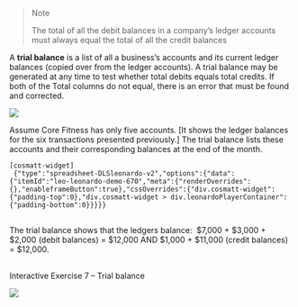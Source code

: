 > Note
> 
> The total of all the debit balances in a company’s ledger accounts must always equal the total of all the credit balances

A **trial balance** is a list of all a business’s accounts and its current ledger balances (copied over from the ledger accounts). A trial balance may be generated at any time to test whether total debits equals total credits. If both of the Total columns do not equal, there is an error that must be found and corrected.

![](./Chapter_2_Recording_accounting_transactions/media/06_Trial_balance/image2.png)

Assume Core Fitness has only five accounts. \[It shows the ledger balances for the six transactions presented previously.\] The trial balance lists these accounts and their corresponding balances at the end of the month.

```
[cosmatt-widget]
 {"type":"spreadsheet-DLSleonardo-v2","options":{"data":{"itemId":"leo-leonardo-demo-670","meta":{"renderOverrides":{},"enableframeButton":true},"cssOverrides":{"div.cosmatt-widget":{"padding-top":0},"div.cosmatt-widget > div.leonardoPlayerContainer":{"padding-bottom":0}}}}} 
```

## 

The trial balance shows that the ledgers balance:  $7,000 + $3,000 + $2,000 (debit balances) = $12,000 AND $1,000 + $11,000 (credit balances) = $12,000. 

##   
Interactive Exercise 7 – Trial balance 

![](./Chapter_2_Recording_accounting_transactions/media/06_Trial_balance/image4.png)

